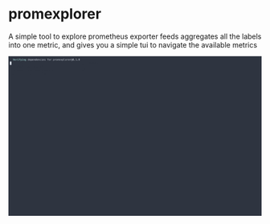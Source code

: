 # promexplorer

A simple tool to explore prometheus exporter feeds
aggregates all the labels into one metric, and gives you a simple tui
to navigate the available metrics

![screencast](./promexplorer.gif)
